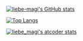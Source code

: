 [![liebe-magi's GitHub stats](http://github-readme-stats.vercel.app/api?username=liebe-magi&theme=prussian&show_icons=true)](https://github.com/anuraghazra/github-readme-stats)

[![Top Langs](http://github-readme-stats.vercel.app/api/top-langs?username=liebe-magi&theme=prussian&show_icons=true&layout=donut)](https://github.com/anuraghazra/github-readme-stats)

[![liebe_magi's atcoder stats](https://atcoder-readme-stats.vercel.app/stats/liebe_magi)](https://github.com/iwbc-mzk/atcoder-readme-stats)
